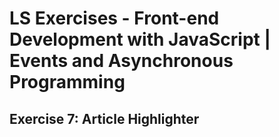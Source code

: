 # LS Exercises - Front-end Development with JavaScript | Events and Asynchronous Programming

## Exercise 7: Article Highlighter
